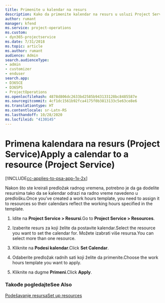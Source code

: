 ```yaml
---
title: Primenite u kalendar na resurs
description: Kako da primenite kalendar na resurs u usluzi Project Service
author: rumant
manager: kfend
ms.service: project-operations
ms.custom:
- dyn365-projectservice
ms.date: 7/31/2018
ms.topic: article
ms.author: rumant
audience: Admin
search.audienceType:
- admin
- customizer
- enduser
search.app:
- D365CE
- D365PS
- ProjectOperations
ms.openlocfilehash: 4878d806dc2633bd2585b943133128bc8485587e
ms.sourcegitcommit: 4cf1dc1561b92fca4175f0b3813133c5e63ce8e6
ms.translationtype: HT
ms.contentlocale: sr-Latn-RS
ms.lasthandoff: 10/28/2020
ms.locfileid: "4130145"
---
```

# <a name="apply-a-calendar-to-a-resource-project-service"></a><span data-ttu-id="02691-103">Primena kalendara na resurs (Project Service)</span><span class="sxs-lookup"><span data-stu-id="02691-103">Apply a calendar to a resource (Project Service)</span></span>

[!INCLUDE[cc-applies-to-psa-app-1x-2x](../includes/cc-applies-to-psa-app-1x-2x.md)]

<span data-ttu-id="02691-104">Nakon što ste kreirali predložak radnog vremena, potrebno je da ga dodelite resursima tako da se kalendar odrazi na radno vreme navedeno u predlošku.</span><span class="sxs-lookup"><span data-stu-id="02691-104">Once you’ve created a work hours template, you need to assign it to resources so their calendars reflect the working hours specified in the template.</span></span>  
  
1.  <span data-ttu-id="02691-105">Idite na **Project Service > Resursi**.</span><span class="sxs-lookup"><span data-stu-id="02691-105">Go to **Project Service > Resources**.</span></span>  
  
2.  <span data-ttu-id="02691-106">Izaberite resurs za koji želite da postavite kalendar.</span><span class="sxs-lookup"><span data-stu-id="02691-106">Select the resource you want to set the calendar for.</span></span> <span data-ttu-id="02691-107">Možete izabrati više resursa.</span><span class="sxs-lookup"><span data-stu-id="02691-107">You can select more than one resource.</span></span>  
  
3.  <span data-ttu-id="02691-108">Kliknite na **Podesi kalendar**.</span><span class="sxs-lookup"><span data-stu-id="02691-108">Click **Set Calendar**.</span></span>  
  
4.  <span data-ttu-id="02691-109">Odaberite predložak radnih sati koji želite da primenite.</span><span class="sxs-lookup"><span data-stu-id="02691-109">Choose the work hours template you want to apply.</span></span>  
  
5.  <span data-ttu-id="02691-110">Kliknite na dugme **Primeni**.</span><span class="sxs-lookup"><span data-stu-id="02691-110">Click **Apply**.</span></span>  
  
### <a name="see-also"></a><span data-ttu-id="02691-111">Takođe pogledajte</span><span class="sxs-lookup"><span data-stu-id="02691-111">See Also</span></span>  
 [<span data-ttu-id="02691-112">Podešavanje resursa</span><span class="sxs-lookup"><span data-stu-id="02691-112">Set up resources</span></span>](../psa/set-up-resources.md)
